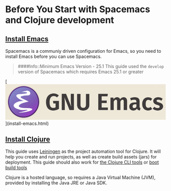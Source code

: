 # Before You Start with Spacemacs and Clojure development

## [Install Emacs](install-emacs.html)
Spacemacs is a communiy driven configuration for Emacs, so you need to install Emacs before you can use Spacemacs.

> ####Info::Minimum Emacs Version - 25.1
> This guide used the `develop` version of Spacemacs which requires Emacs 25.1 or greater


[[![GNU Emacs banner](/images/emacs-logo-text.png)](/images/emacs-logo-text.png)](install-emacs.html)


## [Install Clojure](install-clojure.html)

This guide uses [Leiningen](https://leiningen.org) as the project automation tool for Clojure.  It will help you create and run projects, as well as create build assets (jars) for deployment.  This guide should also work for [the Clojure CLI tools](https://clojure.org/guides/getting_started) or [boot build tools](http://boot-clj.com/)

Clojure is a hosted language, so requires a Java Virtual Machine (JVM), provided by installing the Java JRE or Java SDK.
